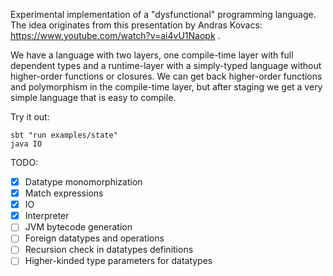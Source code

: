Experimental implementation of a "dysfunctional" programming language.
The idea originates from this presentation by Andras Kovacs: https://www.youtube.com/watch?v=ai4vU1Naopk .

We have a language with two layers, one compile-time layer with full dependent types and a runtime-layer with a simply-typed language without higher-order functions or closures. We can get back higher-order functions and polymorphism in the compile-time layer, but after staging we get a very simple language that is easy to compile.

Try it out:
```
sbt "run examples/state"
java IO
```

TODO:
- [x] Datatype monomorphization
- [x] Match expressions
- [x] IO
- [x] Interpreter
- [ ] JVM bytecode generation
- [ ] Foreign datatypes and operations
- [ ] Recursion check in datatypes definitions
- [ ] Higher-kinded type parameters for datatypes
